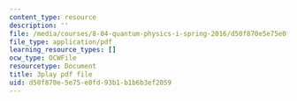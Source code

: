 ```yaml
---
content_type: resource
description: ''
file: /media/courses/8-04-quantum-physics-i-spring-2016/d50f870e5e75e0fd93b1b1b6b3ef2059_yqrMAZkQOwI.pdf
file_type: application/pdf
learning_resource_types: []
ocw_type: OCWFile
resourcetype: Document
title: 3play pdf file
uid: d50f870e-5e75-e0fd-93b1-b1b6b3ef2059
---
```


